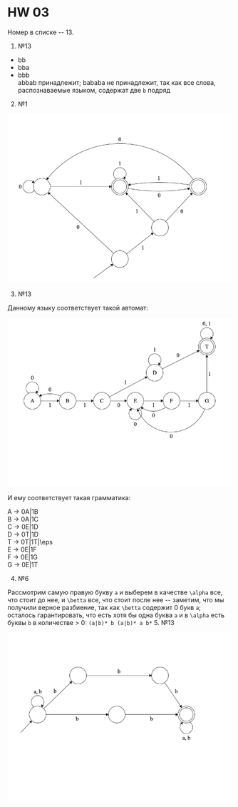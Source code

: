 # HW 03

Номер в списке -- 13.

1. №13

- bb
- bba
- bbb <br>
abbab принадлежит; bababa не принадлежит, так как все слова, распознаваемые языком, содержат две `b` подряд

2. №1

![](img/img3.png)

3. №13 

Данному языку соответствует такой автомат:
 
![](img/img2.png) 

И ему соответствует такая грамматика: 

A -> 0A|1B <br>
B -> 0A|1C <br>
C -> 0E|1D <br>
D -> 0T|1D <br>
T -> 0T|1T|\eps <br>
E -> 0E|1F <br>
F -> 0E|1G <br>
G -> 0E|1T

4. №6

Рассмотрим самую правую букву `a` и выберем в качестве `\alpha` все, что стоит до нее, и `\betta` все,
что стоит после нее -- заметим, что мы получили верное разбиение, так как `\betta` содержит 0 букв `a`;  
осталось гарантировать, что есть хотя бы одна буква `a` и в `\alpha` есть буквы `b` в количестве > 0:
`(a|b)* b (a|b)* a b*`
5. №13

![](img/img1.png)
